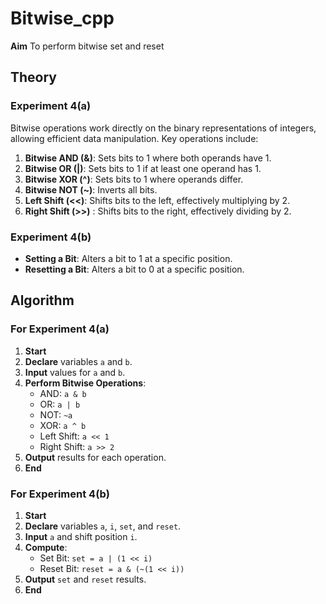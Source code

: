 # Bitwise_cpp

**Aim**
To perform bitwise set and reset

## Theory
### Experiment 4(a)
Bitwise operations work directly on the binary representations of integers, allowing efficient data manipulation. Key operations include:

1. **Bitwise AND (&)**: Sets bits to 1 where both operands have 1.
2. **Bitwise OR (|)**: Sets bits to 1 if at least one operand has 1.
3. **Bitwise XOR (^)**: Sets bits to 1 where operands differ.
4. **Bitwise NOT (~)**: Inverts all bits.
5. **Left Shift (<<)**: Shifts bits to the left, effectively multiplying by 2.
6. **Right Shift (>>)**
: Shifts bits to the right, effectively dividing by 2.

### Experiment 4(b)
- **Setting a Bit**: Alters a bit to 1 at a specific position.
- **Resetting a Bit**: Alters a bit to 0 at a specific position.

## Algorithm

### For Experiment 4(a)
1. **Start**
2. **Declare** variables `a` and `b`.
3. **Input** values for `a` and `b`.
4. **Perform Bitwise Operations**:
   - AND: `a & b`
   - OR: `a | b`
   - NOT: `~a`
   - XOR: `a ^ b`
   - Left Shift: `a << 1`
   - Right Shift: `a >> 2`
5. **Output** results for each operation.
6. **End**

### For Experiment 4(b)
1. **Start**
2. **Declare** variables `a`, `i`, `set`, and `reset`.
3. **Input** `a` and shift position `i`.
4. **Compute**:
   - Set Bit: `set = a | (1 << i)`
   - Reset Bit: `reset = a & (~(1 << i))`
5. **Output** `set` and `reset` results.
6. **End**
